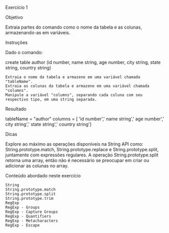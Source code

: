 
Exercício 1

Objetivo


Extraia partes do comando como o nome da tabela e as colunas, armazenando-as em variáveis.


Instruções


Dado o comando:


create table author (id number, name string, age number, city string, state string, country string)


    Extraia o nome da tabela e armazene em uma variável chamada "tableName".
    Extraia as colunas da tabela e armazene em uma variável chamada "columns".
    Manipule a variável "columns", separando cada coluna com seu respectivo tipo, em uma string separada.


Resultado


tableName = "author"
columns = [ 'id number',' name string',' age number',' city string',' state string',' country string']


Dicas


Explore ao máximo as operações disponíveis na String API como: String.prototype.match, String.prototype.replace e String.prototype.split, juntamente com expressões regulares. A operação String.prototype.split retorna uma array, então não é necessário se preocupar em criar ou adicionar as colunas no array.


Conteúdo abordado neste exercício


    String
    String.prototype.match
    String.prototype.split
    String.prototype.trim
    RegExp
    RegExp - Groups
    RegExp - Capture Groups
    RegExp - Quantifiers
    RegExp - Metacharacters
    RegExp - Escape

